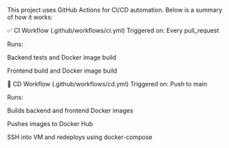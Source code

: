 This project uses GitHub Actions for CI/CD automation. Below is a summary of how it works:

✅ CI Workflow (.github/workflows/ci.yml)
Triggered on: Every pull_request

Runs:

Backend tests and Docker image build

Frontend build and Docker image build

🚀 CD Workflow (.github/workflows/cd.yml)
Triggered on: Push to main

Runs:

Builds backend and frontend Docker images

Pushes images to Docker Hub

SSH into VM and redeploys using docker-compose

